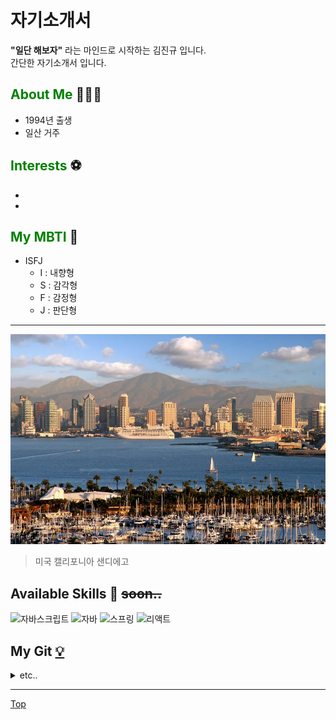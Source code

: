 # 자기소개서

**"일단 해보자"** 라는 마인드로 시작하는 김진규 입니다. <br>
간단한 자기소개서 입니다.

## <span style="color: green">About Me</span> 👨🏻‍💻

- 1994년 출생
- 일산 거주

## <span style="color: green">Interests</span> ⚽️

-
-

## <span style="color: green">My MBTI</span> 📄

- ISFJ
  - I : 내향형
  - S : 감각형
  - F : 감정형
  - J : 판단형

---

![SanDiego](/SanDiego.jpg)

> 미국 캘리포니아 샌디에고

## Available Skills 🔧 ~~soon..~~

![자바스크립트](https://img.shields.io/badge/JavaScript-F7DF1E?style=flat-square&logo=JavaScript&logoColor=white)
![자바](https://img.shields.io/badge/Java-007396?style=flat-square&logo=java&logoColor=white)
![스프링](https://img.shields.io/badge/Spring-6DB33F?style=flat-square&logo=Spring&logoColor=white)
![리액트](https://img.shields.io/badge/React-61DAFB?style=flat-square&logo=React&logoColor=white)

## My Git [💡](https://github.com/kyuveloper)

<details>
<summary>etc..</summary>
<div markdown="1">

😎숨겨진 내용😎

</div>
</details>

---

<a href="#" class="btn--toTop">Top</a>
